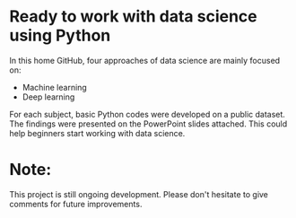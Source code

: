 # Ready to work with data science using Python

In this home GitHub, four approaches of data science are mainly focused on:

- Machine learning
- Deep learning

For each subject, basic Python codes were developed on a public dataset. The findings were presented on the PowerPoint slides attached. 
This could help beginners start working with data science. 








# Note: 
This project is still ongoing development. Please don't hesitate to give comments for future improvements.   
